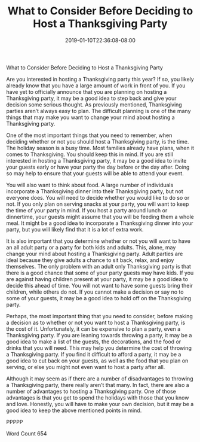﻿---
title: "What to Consider Before Deciding to Host a Thanksgiving Party"
date: 2019-01-10T22:36:08-08:00
description: "Thanksgiving Party Articles Tips for Web Success"
featured_image: "/images/Thanksgiving Party Articles.jpg"
tags: ["Thanksgiving Party Articles"]
---

What to Consider Before Deciding to Host a Thanksgiving Party

Are you interested in hosting a Thanksgiving party this year?  If so, you likely already know that you have a large amount of work in front of you.  If you have yet to officially announce that you are planning on hosting a Thanksgiving party, it may be a good idea to step back and give your decision some serious thought. As previously mentioned, Thanksgiving parties aren’t always easy to plan. The difficult planning is one of the many things that may make you want to change your mind about hosting a Thanksgiving party.

One of the most important things that you need to remember, when deciding whether or not you should host a Thanksgiving party, is the time. The holiday season is a busy time.  Most families already have plans, when it comes to Thanksgiving. You should keep this in mind.  If you are still interested in hosting a Thanksgiving party, it may be a good idea to invite your guests early or have your party the day before or the day after. Doing so may help to ensure that your guests will be able to attend your event.

You will also want to think about food.  A large number of individuals incorporate a Thanksgiving dinner into their Thanksgiving party, but not everyone does. You will need to decide whether you would like to do so or not.  If you only plan on serving snacks at your party, you will want to keep the time of your party in mind. If you host a party around lunch or dinnertime, your guests might assume that you will be feeding them a whole meal.  It might be a good idea to incorporate a Thanksgiving dinner into your party, but you will likely find that it is a lot of extra work.

It is also important that you determine whether or not you will want to have an all adult party or a party for both kids and adults.  This, alone, may change your mind about hosting a Thanksgiving party. Adult parties are ideal because they give adults a chance to sit back, relax, and enjoy themselves.  The only problem with an adult only Thanksgiving party is that there is a good chance that some of your party guests may have kids.  If you are against having children present at your party, it may be a good idea to decide this ahead of time.  You will not want to have some guests bring their children, while others do not.  If you cannot make a decision or say no to some of your guests, it may be a good idea to hold off on the Thanksgiving party.

Perhaps, the most important thing that you need to consider, before making a decision as to whether or not you want to host a Thanksgiving party, is the cost of it.  Unfortunately, it can be expensive to plan a party, even a Thanksgiving party. If you are leaning towards throwing a party, it may be a good idea to make a list of the guests, the decorations, and the food or drinks that you will need. This may help you determine the cost of throwing a Thanksgiving party.  If you find it difficult to afford a party, it may be a good idea to cut back on your guests, as well as the food that you plan on serving, or else you might not even want to host a party after all.

Although it may seem as if there are a number of disadvantages to throwing a Thanksgiving party, there really aren’t that many.  In fact, there are also a number of advantages to hosting a Thanksgiving party. One of those advantages is that you get to spend the holidays with those that you know and love.  Honestly, you will have to make your own decision, but it may be a good idea to keep the above mentioned points in mind.

PPPPP

Word Count 654

